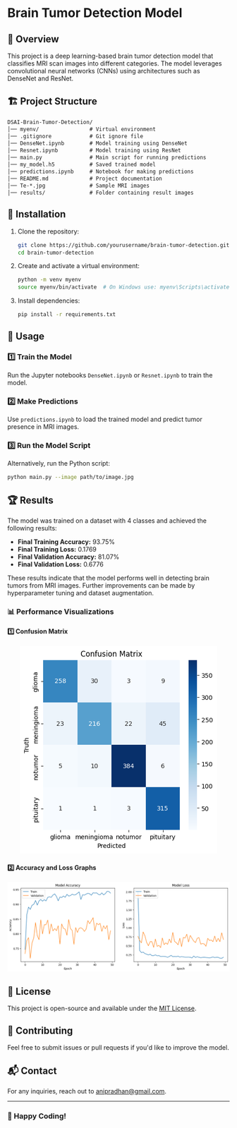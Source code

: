# Brain Tumor Detection Model

## 📌 Overview
This project is a deep learning-based brain tumor detection model that classifies MRI scan images into different categories. The model leverages convolutional neural networks (CNNs) using architectures such as DenseNet and ResNet.

## 🏗 Project Structure
```
DSAI-Brain-Tumor-Detection/
│── myenv/                # Virtual environment
│── .gitignore            # Git ignore file
│── DenseNet.ipynb        # Model training using DenseNet
│── Resnet.ipynb          # Model training using ResNet
│── main.py               # Main script for running predictions
│── my_model.h5           # Saved trained model
│── predictions.ipynb     # Notebook for making predictions
│── README.md             # Project documentation
│── Te-*.jpg              # Sample MRI images
│── results/              # Folder containing result images
```

## 🔧 Installation
1. Clone the repository:
   ```sh
   git clone https://github.com/yourusername/brain-tumor-detection.git
   cd brain-tumor-detection
   ```
2. Create and activate a virtual environment:
   ```sh
   python -m venv myenv
   source myenv/bin/activate  # On Windows use: myenv\Scripts\activate
   ```
3. Install dependencies:
   ```sh
   pip install -r requirements.txt
   ```

## 🚀 Usage
### 1️⃣ Train the Model
Run the Jupyter notebooks `DenseNet.ipynb` or `Resnet.ipynb` to train the model.

### 2️⃣ Make Predictions
Use `predictions.ipynb` to load the trained model and predict tumor presence in MRI images.

### 3️⃣ Run the Model Script
Alternatively, run the Python script:
```sh
python main.py --image path/to/image.jpg
```

## 🏆 Results
The model was trained on a dataset with 4 classes and achieved the following results:

- **Final Training Accuracy:** 93.75%
- **Final Training Loss:** 0.1769
- **Final Validation Accuracy:** 81.07%
- **Final Validation Loss:** 0.6776

These results indicate that the model performs well in detecting brain tumors from MRI images. Further improvements can be made by hyperparameter tuning and dataset augmentation.

### 📊 Performance Visualizations
#### 1️⃣ Confusion Matrix
<p align="center">
  <img src="results/Confusion%20Matrix.png" alt="Confusion Matrix"/>
</p>

#### 2️⃣ Accuracy and Loss Graphs
<p align="center">
  <img src="results/epoch%20vs%20accuracy.png" alt="Epoch vs Accuracy"/>
</p>

## 📜 License
This project is open-source and available under the [MIT License](LICENSE).

## 🤝 Contributing
Feel free to submit issues or pull requests if you'd like to improve the model.

## 📬 Contact
For any inquiries, reach out to [anipradhan@gmail.com](mailto:anipradhan.04@gmail.com).

---
### 🚀 Happy Coding!
